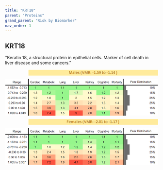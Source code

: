 ```yaml
---
title: "KRT18"
parent: "Proteins"
grand_parent: "Risk by Biomarker"
nav_order: 1
---
```



## KRT18


"Keratin 18, a structural protein in epithelial cells. Marker of cell death in liver disease and some cancers."

<div style="display: flex; flex-direction: column; gap: 10px;">

  <img src="/assets/images/vmrbiomarker_krt18__male.png" alt="KRT18 VMR Male" style="margin-left: 15%">
  <img src="/assets/images/rr_krt18__male.png" alt="KRT18 RR Male">

  <img src="/assets/images/vmrbiomarker_krt18__female.png" alt="KRT18 VMR Female" style="margin-left: 15%; ">
  <img src="/assets/images/rr_krt18__female.png" alt="KRT18 RR Female">

</div>



